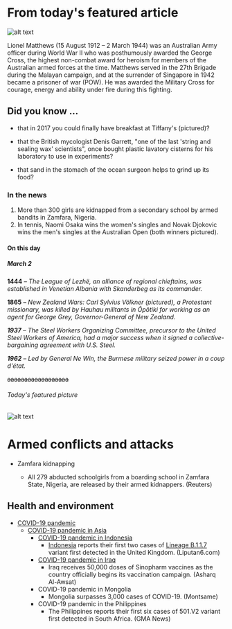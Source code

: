 # From today's featured article


[logo]: https://upload.wikimedia.org/wikipedia/commons/thumb/c/ca/Lionel_Colin_Matthews.jpg/111px-Lionel_Colin_Matthews.jpg "Lionel Matthews"

![alt text][logo]

  Lionel Matthews (15 August 1912 – 2 March 1944) was an Australian Army officer during World War II who was posthumously awarded the George Cross, the highest non-combat award for heroism for members of the Australian armed forces at the time. Matthews served in the 27th Brigade during the Malayan campaign, and at the surrender of Singapore in 1942 became a prisoner of war (POW). He was awarded the Military Cross for courage, energy and ability under fire during this fighting.
## Did you know ...

- that in 2017 you could finally have breakfast at Tiffany's (pictured)?
+ that the British mycologist Denis Garrett, "one of the last 'string and sealing wax' scientists", once bought plastic lavatory cisterns for his laboratory to use in experiments?
* that sand in the stomach of the ocean surgeon helps to grind up its food?


### In the news

1.  More than 300 girls are kidnapped from a secondary school by armed bandits in Zamfara, Nigeria.
2. In tennis, Naomi Osaka wins the women's singles and Novak Djokovic wins the men's singles at the Australian Open (both winners pictured).
#### On this day


##### March 2

**1444** – *The League of Lezhë, an alliance of regional chieftains, was established in Venetian Albania with Skanderbeg as its commander.*

__1865__ – _New Zealand Wars: Carl Sylvius Völkner (pictured), a Protestant missionary, was killed by Hauhau militants in Ōpōtiki for working as an agent for George Grey, Governor-General of New Zealand._

*__1937__ – The Steel Workers Organizing Committee, precursor to the United Steel Workers of America, had a major success when it signed a collective-bargaining agreement with U.S. Steel.*

_**1962** – Led by General Ne Win, the Burmese military seized power in a coup d'état._

~~aaaaaaaaaaaaaaaaaa~~

###### Today's featured picture

![alt text](https://upload.wikimedia.org/wikipedia/commons/thumb/c/c7/Hector_Berlioz%2C_La_Prise_de_Troie_score_cover_-_Restoration.jpg/300px-Hector_Berlioz%2C_La_Prise_de_Troie_score_cover_-_Restoration.jpg "Today's featured picture")


Armed conflicts and attacks
===========================

- Zamfara kidnapping

    - All 279 abducted schoolgirls from a boarding school in Zamfara State, Nigeria, are released by their armed kidnappers. (Reuters)

Health and environment
----------------------

- [COVID-19 pandemic](https://en.wikipedia.org/wiki/COVID-19_pandemic)
  - [COVID-19 pandemic in Asia](https://en.wikipedia.org/wiki/COVID-19_pandemic_in_Asia "COVID-19 pandemic in Asia")
    - [COVID-19 pandemic in Indonesia][COVID-19 pandemic in Indonesia]
      - [Indonesia][1] reports their first two cases of [Lineage B.1.1.7] variant first detected in the United Kingdom. (Liputan6.com)
    - [COVID-19 pandemic in Iraq][COVID-19 pandemic in Iraq]
      - Iraq receives 50,000 doses of Sinopharm vaccines as the country officially begins its vaccination campaign. (Asharq Al-Awsat)
    - COVID-19 pandemic in Mongolia
      - Mongolia surpasses 3,000 cases of COVID-19. (Montsame)
    - COVID-19 pandemic in the Philippines
      - The Philippines reports their first six cases of 501.V2 variant first detected in South Africa. (GMA News)


   
[covid-19 pandemic in indonesia]: https://en.wikipedia.org/wiki/COVID-19_pandemic_in_Indonesia
[1]: https://en.wikipedia.org/wiki/Indonesia
[Lineage B.1.1.7]: https://en.wikipedia.org/wiki/Lineage_B.1.1.7
[covid-19 pandemic in iraq]: <https://en.wikipedia.org/wiki/COVID-19_pandemic_in_Iraq>

